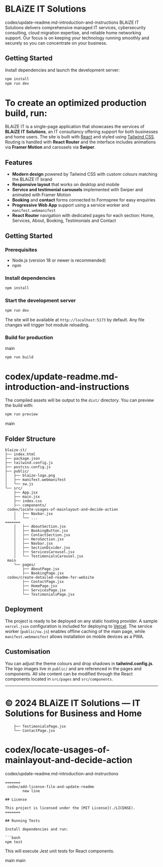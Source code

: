 # BLAiZE IT Solutions

 codex/update-readme.md-introduction-and-instructions
BLAiZE IT Solutions delivers comprehensive managed IT services, cybersecurity
consulting, cloud migration expertise, and reliable home networking support. Our
focus is on keeping your technology running smoothly and securely so you can
concentrate on your business.

## Getting Started

Install dependencies and launch the development server:

```bash
npm install
npm run dev
```

To create an optimized production build, run:
=======
BLAiZE IT is a single-page application that showcases the services of **BLAiZE IT Solutions**, an IT consultancy offering support for both businesses and home users. The site is built with [React](https://react.dev/) and styled using [Tailwind CSS](https://tailwindcss.com/). Routing is handled with **React Router** and the interface includes animations via **Framer Motion** and carousels via **Swiper**.

## Features

- **Modern design** powered by Tailwind CSS with custom colours matching the BLAiZE IT brand
- **Responsive layout** that works on desktop and mobile
- **Service and testimonial carousels** implemented with Swiper and animated with Framer Motion
- **Booking** and **contact** forms connected to Formspree for easy enquiries
- **Progressive Web App** support using a service worker and `manifest.webmanifest`
- **React Router** navigation with dedicated pages for each section: Home, Services, About, Booking, Testimonials and Contact

## Getting Started

### Prerequisites

- Node.js (version 18 or newer is recommended)
- npm

### Install dependencies

```bash
npm install
```

### Start the development server

```bash
npm run dev
```

The site will be available at `http://localhost:5173` by default. Any file changes will trigger hot module reloading.

### Build for production
 main

```bash
npm run build
```

 codex/update-readme.md-introduction-and-instructions
=======
The compiled assets will be output to the `dist/` directory. You can preview the build with:

```bash
npm run preview
```

 main
## Folder Structure

```
blaize-it/
├── index.html
├── package.json
├── tailwind.config.js
├── postcss.config.js
├── public/
│   ├── blaize-logo.png
│   ├── manifest.webmanifest
│   └── sw.js
└── src/
    ├── App.jsx
    ├── main.jsx
    ├── index.css
    ├── components/
 codex/locate-usages-of-mainlayout-and-decide-action
    │   ├── Navbar.jsx
    │   └── ...
=======
    │   ├── AboutSection.jsx
    │   ├── BookingButton.jsx
    │   ├── ContactSection.jsx
    │   ├── HeroSection.jsx
    │   ├── Navbar.jsx
    │   ├── SectionDivider.jsx
    │   ├── ServicesCarousel.jsx
    │   └── TestimonialsCarousel.jsx
 main
    └── pages/
        ├── AboutPage.jsx
        ├── BookingPage.jsx
 codex/create-detailed-readme-for-website
        ├── ContactPage.jsx
        ├── HomePage.jsx
        ├── ServicesPage.jsx
        └── TestimonialsPage.jsx
```

## Deployment

The project is ready to be deployed on any static hosting provider. A sample `vercel.json` configuration is included for deploying to [Vercel](https://vercel.com/). The service worker (`public/sw.js`) enables offline caching of the main page, while `manifest.webmanifest` allows installation on mobile devices as a PWA.

## Customisation

You can adjust the theme colours and drop shadows in **tailwind.config.js**. The logo images live in `public/` and are referenced in the pages and components. All site content can be modified through the React components located in `src/pages` and `src/components`.

---

© 2024 BLAiZE IT Solutions — IT Solutions for Business and Home
=======
        ├── TestimonialsPage.jsx
        └── ContactPage.jsx
 codex/locate-usages-of-mainlayout-and-decide-action
=======
 codex/update-readme.md-introduction-and-instructions
```
=======
 codex/add-license-file-and-update-readme
        new line

## License

This project is licensed under the [MIT License](./LICENSE).
=======

## Running Tests

Install dependencies and run:

```bash
npm test
```

This will execute Jest unit tests for React components.


 main
 main
